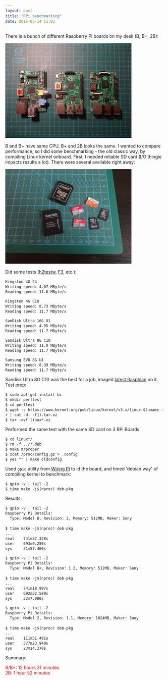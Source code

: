 ```yaml
---
layout: post
title: "RPi benchmarking"
date: 2015-05-14 11:03
---
```


There is a bunch of different Raspberry Pi boards on my desk (B, B+, 2B):
<p>
<a href="/img/DSC03079.png">
<img src="/img/DSC03079.png" width="400"/>
</a>
</p>
B and B+ have same CPU, B+ and 2B looks the same. I wanted to compare
performance, so I did some benchmarking - the old classic way, by compiling
Linux kernel onboard. First, I needed reliable SD card (I/O thingie impacts
results a lot). There were several available right away:
<p>
<a href="/img/DSC03082.png">
<img src="/img/DSC03082.png" width="400"/>
</a>
</p>
Did some tests (<a href="http://www.heise.de/download/h2testw.html">h2testw</a>,
<a href="http://oss.digirati.com.br/f3/">F3</a>, etc.):

~~~
Kingston 4G C4
Writing speed: 4.07 MByte/s
Reading speed: 11.6 MByte/s
~~~

~~~
Kingston 4G C10
Writing speed: 8.73 MByte/s
Reading speed: 11.7 MByte/s
~~~

~~~
SanDisk Ultra 16G U1
Writing speed: 4.95 MByte/s
Reading speed: 11.7 MByte/s
~~~

~~~
Sandisk Ultra 8G C10
Writing speed: 11.0 MByte/s
Reading speed: 11.7 MByte/s
~~~

~~~
Samsung EVO 8G U1
Writing speed: 8.39 MByte/s
Reading speed: 11.7 MByte/s
~~~

Sandisk Ultra 8G C10 was the best for a job, imaged 
<a href="http://downloads.raspberrypi.org/raspbian_latest">latest Raspbian</a> on it. Test prep:

~~~
$ sudo apt-get install bc
$ mkdir perftest
$ cd perftest
$ wget -c https://www.kernel.org/pub/linux/kernel/v3.x/linux-$(uname -r | cut -d- -f1).tar.xz
$ tar -xvf linux*.xz
~~~

Performed the same test with the same SD card on 3 RPi Boards:

~~~
$ cd linux*/
$ rm -f ../*.deb
$ make mrproper
$ zcat /proc/config.gz > .config
$ yes "" | make oldconfig
~~~

Used `gpio` utility from <a href="http://wiringpi.com/">Wiring Pi</a> to id the board, and timed 'debian way' of compiling kernel to benchmark:

~~~
$ gpio -v | tail -2
$ time make -j$(nproc) deb-pkg
~~~

Results:

~~~
$ gpio -v | tail -2
Raspberry Pi Details:
  Type: Model B, Revision: 2, Memory: 512MB, Maker: Sony

$ time make -j$(nproc) deb-pkg
...
real    741m37.328s
user    693m9.250s
sys     31m57.460s
~~~

~~~
$ gpio -v | tail -2
Raspberry Pi Details:
  Type: Model B+, Revision: 1.2, Memory: 512MB, Maker: Sony

$ time make -j$(nproc) deb-pkg
...
real    741m18.997s
user    692m32.580s
sys     32m7.080s
~~~

~~~
$ gpio -v | tail -2
Raspberry Pi Details:
  Type: Model 2, Revision: 1.1, Memory: 1024MB, Maker: Sony

$ time make -j$(nproc) deb-pkg
...
real    111m51.491s
user    377m23.940s
sys     23m14.370s
~~~

Summary:

<span style="color:red">
B/B+: 12 hours 21 minutes<br>
2B:   1 hour 52 minutes
</span>


